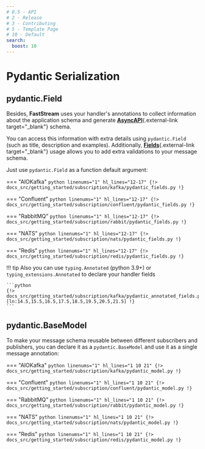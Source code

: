 ```yaml
---
# 0.5 - API
# 2 - Release
# 3 - Contributing
# 5 - Template Page
# 10 - Default
search:
  boost: 10
---
```


# Pydantic Serialization

## pydantic.Field

Besides, **FastStream** uses your handler's annotations to collect information about the application schema and generate [**AsyncAPI**](https://www.asyncapi.com){.external-link target="_blank"} schema.

You can access this information with extra details using `pydantic.Field` (such as title, description and examples). Additionally, [**Fields**](https://docs.pydantic.dev/latest/usage/fields/){.external-link target="_blank"} usage allows you to add extra validations to your message schema.

Just use `pydantic.Field` as a function default argument:

=== "AIOKafka"
    ```python linenums="1" hl_lines="12-17"
    {!> docs_src/getting_started/subscription/kafka/pydantic_fields.py !}
    ```

=== "Confluent"
    ```python linenums="1" hl_lines="12-17"
    {!> docs_src/getting_started/subscription/confluent/pydantic_fields.py !}
    ```

=== "RabbitMQ"
    ```python linenums="1" hl_lines="12-17"
    {!> docs_src/getting_started/subscription/rabbit/pydantic_fields.py !}
    ```

=== "NATS"
    ```python linenums="1" hl_lines="12-17"
    {!> docs_src/getting_started/subscription/nats/pydantic_fields.py !}
    ```

=== "Redis"
    ```python linenums="1" hl_lines="12-17"
    {!> docs_src/getting_started/subscription/redis/pydantic_fields.py !}
    ```


!!! tip
    Also you can use `typing.Annotated` (python 3.9+) or `typing_extensions.Annotated` to declare your handler fields

    ```python
    {!> docs_src/getting_started/subscription/kafka/pydantic_annotated_fields.py [ln:14.5,15.5,16.5,17.5,18.5,19.5,20.5,21.5] !}
    ```

## pydantic.BaseModel

To make your message schema reusable between different subscribers and publishers, you can declare it as a `pydantic.BaseModel` and use it as a single message annotation:

=== "AIOKafka"
    ```python linenums="1" hl_lines="1 10 21"
    {!> docs_src/getting_started/subscription/kafka/pydantic_model.py !}
    ```

=== "Confluent"
    ```python linenums="1" hl_lines="1 10 21"
    {!> docs_src/getting_started/subscription/confluent/pydantic_model.py !}
    ```

=== "RabbitMQ"
    ```python linenums="1" hl_lines="1 10 21"
    {!> docs_src/getting_started/subscription/rabbit/pydantic_model.py !}
    ```

=== "NATS"
    ```python linenums="1" hl_lines="1 10 21"
    {!> docs_src/getting_started/subscription/nats/pydantic_model.py !}
    ```

=== "Redis"
    ```python linenums="1" hl_lines="1 10 21"
    {!> docs_src/getting_started/subscription/redis/pydantic_model.py !}
    ```
